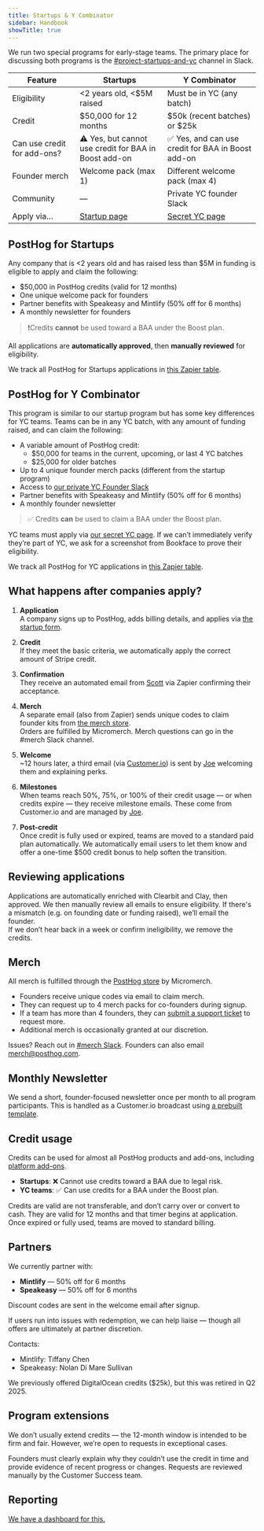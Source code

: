 ```yaml
---
title: Startups & Y Combinator
sidebar: Handbook
showTitle: true
---
```


We run two special programs for early-stage teams. The primary place for discussing both programs is the [#project-startups-and-yc](https://posthog.slack.com/archives/C088RSQKH2T) channel in Slack.

| Feature                     | Startups                      | Y Combinator                     |
|----------------------------|-------------------------------|----------------------------------|
| Eligibility                | <2 years old, <$5M raised     | Must be in YC (any batch)        |
| Credit                     | $50,000 for 12 months         | $50k (recent batches) or $25k    |
| Can use credit for add-ons?          | ⚠️ Yes, but cannot use credit for BAA in Boost add-on | ✅ Yes, and can use credit for BAA in Boost add-on        |
| Founder merch              | Welcome pack (max 1)          | Different welcome pack (max 4)   |
| Community                  | —                             | Private YC founder Slack         |
| Apply via…                 | [Startup page](/startups)     | [Secret YC page](https://app.posthog.com/startups/yc) |

## PostHog for Startups

Any company that is <2 years old and has raised less than $5M in funding is eligible to apply and claim the following:

- $50,000 in PostHog credits (valid for 12 months)
- One unique welcome pack for founders
- Partner benefits with Speakeasy and Mintlify (50% off for 6 months)
- A monthly newsletter for founders

> ❗Credits **cannot** be used toward a BAA under the Boost plan.

All applications are **automatically approved**, then **manually reviewed** for eligibility.  

We track all PostHog for Startups applications in [this Zapier table](http://tables.zapier.com/app/tables/t/01JRARGWTSDYCGNS12HXN3B6DY).

## PostHog for Y Combinator

This program is similar to our startup program but has some key differences for YC teams. Teams can be in any YC batch, with any amount of funding raised, and can claim the following:

- A variable amount of PostHog credit:
  - $50,000 for teams in the current, upcoming, or last 4 YC batches
  - $25,000 for older batches
- Up to 4 unique founder merch packs (different from the startup program)
- Access to [our private YC Founder Slack](https://posthog.slack.com/archives/C04J1TJ11UZ)
- Partner benefits with Speakeasy and Mintlify (50% off for 6 months)
- A monthly founder newsletter

> ✅ Credits **can** be used to claim a BAA under the Boost plan.

YC teams must apply via [our secret YC page](https://app.posthog.com/startups/yc). If we can’t immediately verify they’re part of YC, we ask for a screenshot from Bookface to prove their eligibility.

We track all PostHog for YC applications in [this Zapier table](https://tables.zapier.com/app/tables/t/01JRCYMWYAJNP3K0B6GTYKKBQB).

## What happens after companies apply?

1. **Application**  
   A company signs up to PostHog, adds billing details, and applies via [the startup form](https://app.posthog.com/startups).

2. **Credit**  
   If they meet the basic criteria, we automatically apply the correct amount of Stripe credit.

3. **Confirmation**  
   They receive an automated email from [Scott](community/profiles/32112) via Zapier confirming their acceptance.

4. **Merch**  
   A separate email (also from Zapier) sends unique codes to claim founder kits from [the merch store](/merch).  
   Orders are fulfilled by Micromerch. Merch questions can go in the #merch Slack channel.

5. **Welcome**  
   ~12 hours later, a third email (via [Customer.io](https://fly.customer.io/workspaces/127208/journeys/composer/actions/2185)) is sent by [Joe](community/profiles/29070) welcoming them and explaining perks.

6. **Milestones**  
   When teams reach 50%, 75%, or 100% of their credit usage — or when credits expire — they receive milestone emails. These come from Customer.io and are managed by [Joe](community/profiles/29070). 

7. **Post-credit**  
   Once credit is fully used or expired, teams are moved to a standard paid plan automatically. 
   We automatically email users to let them know and offer a one-time $500 credit bonus to help soften the transition.

## Reviewing applications

Applications are automatically enriched with Clearbit and Clay, then approved. We then manually review all emails to ensure eligibility. If there's a mismatch (e.g. on founding date or funding raised), we’ll email the founder.  
If we don’t hear back in a week or confirm ineligibility, we remove the credits.

## Merch

All merch is fulfilled through the [PostHog store](/merch) by Micromerch.

- Founders receive unique codes via email to claim merch.
- They can request up to 4 merch packs for co-founders during signup.
- If a team has more than 4 founders, they can [submit a support ticket](http://app.posthog.com/home#supportModal) to request more. 
- Additional merch is occasionally granted at our discretion.

Issues? Reach out in [#merch Slack](https://posthog.slack.com/archives/C04DWKH7DM3). Founders can also email [merch@posthog.com](mailto:merch@posthog.com).

## Monthly Newsletter

We send a short, founder-focused newsletter once per month to all program participants. This is handled as a Customer.io broadcast using [a prebuilt template](/handbook/brand/email-comms).

## Credit usage

Credits can be used for almost all PostHog products and add-ons, including [platform add-ons](/platform-addons).

- **Startups**: ❌ Cannot use credits toward a BAA due to legal risk.
- **YC teams**: ✅ Can use credits for a BAA under the Boost plan.

Credits are valid are not transferable, and don’t carry over or convert to cash. They are valid for 12 months and that timer begins at application. Once expired or fully used, teams are moved to standard billing.

## Partners

We currently partner with:

- **Mintlify** — 50% off for 6 months
- **Speakeasy** — 50% off for 6 months

Discount codes are sent in the welcome email after signup.

If users run into issues with redemption, we can help liaise — though all offers are ultimately at partner discretion.

Contacts:
- Mintlify: Tiffany Chen  
- Speakeasy: Nolan Di Mare Sullivan

We previously offered DigitalOcean credits ($25k), but this was retired in Q2 2025.

## Program extensions

We don’t usually extend credits — the 12-month window is intended to be firm and fair. However, we’re open to requests in exceptional cases. 

Founders must clearly explain why they couldn’t use the credit in time and provide evidence of recent progress or changes. Requests are reviewed manually by the Customer Success team.

## Reporting

[We have a dashboard for this.](https://us.posthog.com/project/2/dashboard/188364)
